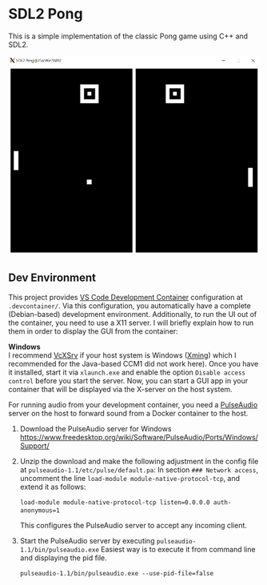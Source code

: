 # SDL2 Pong
This is a simple implementation of the classic Pong game using C++ and SDL2.

![](img.png)

## Dev Environment 
This project provides [VS Code Development Container](https://code.visualstudio.com/docs/remote/containers) configuration at `.devcontainer/`. Via this configuration, you automatically have a complete (Debian-based) development environment. 
Additionally, to run the UI out of the container, you need to use a X11 server. I will briefly explain how to run them in order to display the GUI from the container:

**Windows**<br>
I recommend  [VcXSrv](https://sourceforge.net/projects/vcxsrv/) if your host system is Windows ([Xming](https://sourceforge.net/projects/xming/)) which I recommended for the Java-based CCM1 did not work here). Once you have it installed, start it via `xlaunch.exe` and enable the option `Disable access control` before you start the server. Now, you can start a GUI app in your container that will be displayed via the X-server on the host system.

For running audio from your development container, you need a [PulseAudio](https://www.freedesktop.org/wiki/Software/PulseAudio/) server on the host to forward sound from a Docker container to the host.

1. Download the PulseAudio server for Windows
   https://www.freedesktop.org/wiki/Software/PulseAudio/Ports/Windows/Support/

2. Unzip the download and make the following adjustment in the config file at `pulseaudio-1.1/etc/pulse/default.pa`:
   In section `### Network access`, uncomment the line `load-module module-native-protocol-tcp`, and extend it as follows:
   
    ```
    load-module module-native-protocol-tcp listen=0.0.0.0 auth-anonymous=1
    ```

   This configures the PulseAudio server to accept any incoming client.

3. Start the PulseAudio server by executing `pulseaudio-1.1/bin/pulseaudio.exe`
   Easiest way is to execute it from command line and displaying the pid file.
    ```
    pulseaudio-1.1/bin/pulseaudio.exe --use-pid-file=false
    ```